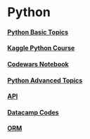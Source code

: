 # Python

#### [Python Basic Topics](https://github.com/pradipsapkotag/python/blob/python_basic/Python_basic.ipynb)
#### [Kaggle Python Course](https://github.com/pradipsapkotag/python/tree/kaggle)
#### [Codewars Notebook](https://github.com/pradipsapkotag/python/blob/codewars/codewars.ipynb)
#### [Python Advanced Topics](https://github.com/pradipsapkotag/python/blob/python_advanced_topics/Advanced%20Topics.ipynb)
#### [API](https://github.com/pradipsapkotag/python/tree/api)
#### [Datacamp Codes](https://github.com/pradipsapkotag/python/tree/datacamp)
#### [ORM](https://github.com/pradipsapkotag/python/tree/orm)